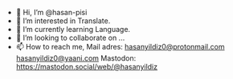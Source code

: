 - 👋 Hi, I’m @hasan-pisi
- 👀 I’m interested in Translate.
- 🌱 I’m currently learning Language.
- 💞️ I’m looking to collaborate on ...
- 📫 How to reach me,
Mail adres:
hasanyildiz0@protonmail.com
hasanyildiz0@yaani.com
Mastodon:
https://mastodon.social/web/@hasanyildiz


<!---
hasan-pisi/hasan-pisi is a ✨ special ✨ repository because its `README.md` (this file) appears on your GitHub profile.
You can click the Preview link to take a look at your changes.
--->
